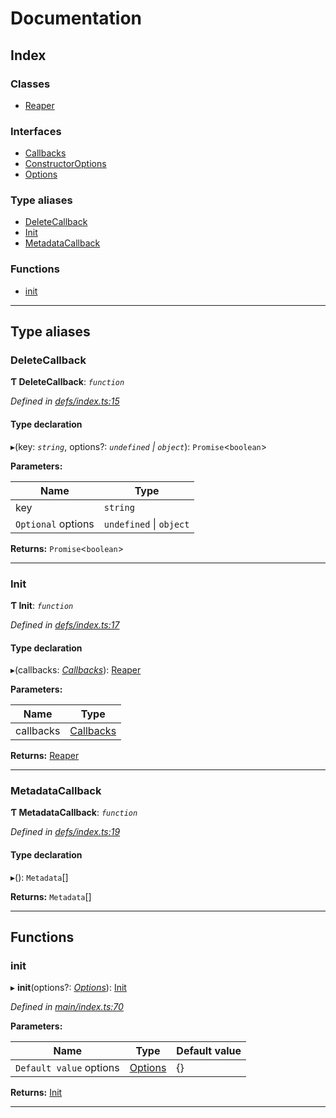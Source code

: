 
#  Documentation

## Index

### Classes

* [Reaper](classes/reaper.md)

### Interfaces

* [Callbacks](interfaces/callbacks.md)
* [ConstructorOptions](interfaces/constructoroptions.md)
* [Options](interfaces/options.md)

### Type aliases

* [DeleteCallback](#deletecallback)
* [Init](#init)
* [MetadataCallback](#metadatacallback)

### Functions

* [init](#init)

---

## Type aliases

<a id="deletecallback"></a>

###  DeleteCallback

**Ƭ DeleteCallback**: *`function`*

*Defined in [defs/index.ts:15](https://github.com/badbatch/cachemap/blob/e3c87c4/packages/reaper/src/defs/index.ts#L15)*

#### Type declaration
▸(key: *`string`*, options?: *`undefined` \| `object`*): `Promise`<`boolean`>

**Parameters:**

| Name | Type |
| ------ | ------ |
| key | `string` |
| `Optional` options | `undefined` \| `object` |

**Returns:** `Promise`<`boolean`>

___
<a id="init"></a>

###  Init

**Ƭ Init**: *`function`*

*Defined in [defs/index.ts:17](https://github.com/badbatch/cachemap/blob/e3c87c4/packages/reaper/src/defs/index.ts#L17)*

#### Type declaration
▸(callbacks: *[Callbacks](interfaces/callbacks.md)*): [Reaper](classes/reaper.md)

**Parameters:**

| Name | Type |
| ------ | ------ |
| callbacks | [Callbacks](interfaces/callbacks.md) |

**Returns:** [Reaper](classes/reaper.md)

___
<a id="metadatacallback"></a>

###  MetadataCallback

**Ƭ MetadataCallback**: *`function`*

*Defined in [defs/index.ts:19](https://github.com/badbatch/cachemap/blob/e3c87c4/packages/reaper/src/defs/index.ts#L19)*

#### Type declaration
▸(): `Metadata`[]

**Returns:** `Metadata`[]

___

## Functions

<a id="init"></a>

###  init

▸ **init**(options?: *[Options](interfaces/options.md)*): [Init](#init)

*Defined in [main/index.ts:70](https://github.com/badbatch/cachemap/blob/e3c87c4/packages/reaper/src/main/index.ts#L70)*

**Parameters:**

| Name | Type | Default value |
| ------ | ------ | ------ |
| `Default value` options | [Options](interfaces/options.md) |  {} |

**Returns:** [Init](#init)

___

